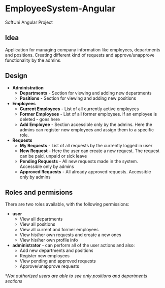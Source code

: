 # EmployeeSystem-Angular
SoftUni Angular Project
## Idea ##
Application for managing company information like employees, departments and positions. Creating different kind of requests and approve/unapprove functionality by the admins.

## Design ##
- **Administration**
	- **Departments** - Section for viewing and adding new departments
	- **Positions** - Section for viewing and adding new positions
- **Employees**
	- **Current Employees** - List of all currently active employees
	- **Former Employees** - List of all former employees. If an employee is deleted - goes here
	- **Add Employee** - Section accessible only by the admins. Here the admins can register new employees and assign them to a specific role.
- **Requests**
	- **My Requests** - List of all requests by the currently logged in user
	- **New Request** - Here the user can create a new request. The request can be paid, unpaid or sick leave
	- **Pending Requests** - All new requests made in the system. Accessible only by admins
	- **Approved Requests** - All already approved requests. Accessible only by admins

## Roles and permisions ##
There are two roles available, with the following permissions:

- **user**
	- View all departments
	- View all positions
	- View all current and former employees
	- View his/her own requests and create a new ones
	- View his/her own profile info
- **administrator** - can perform all of the user actions and also:
	- Add new departments and positions
	- Register new employees
	- View pending and approved requests
	- Approve/unapprove requests

**Not authorized users are able to see only positions and departments sections*


 
